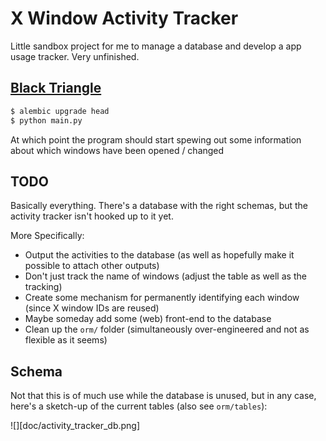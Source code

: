 # X Window Activity Tracker

Little sandbox project for me to manage a database and develop a app usage tracker. Very unfinished.

## [Black Triangle][1]

```bash
$ alembic upgrade head
$ python main.py
```

At which point the program should start spewing out some information about which windows have been opened / changed

## TODO

Basically everything. There's a database with the right schemas, but the activity tracker isn't hooked up to it yet.

More Specifically:

- Output the activities to the database (as well as hopefully make it possible to attach other outputs)
- Don't just track the name of windows (adjust the table as well as the tracking)
- Create some mechanism for permanently identifying each window (since X window IDs are reused)
- Maybe someday add some (web) front-end to the database
- Clean up the `orm/` folder (simultaneously over-engineered and not as flexible as it seems)


## Schema

Not that this is of much use while the database is unused, but in any case, here's a sketch-up of the current tables (also see `orm/tables`):

![][doc/activity_tracker_db.png]


[1]: https://web.archive.org/web/20140217231851/http://rampantgames.com:80/blog/2004/10/black-triangle.html
